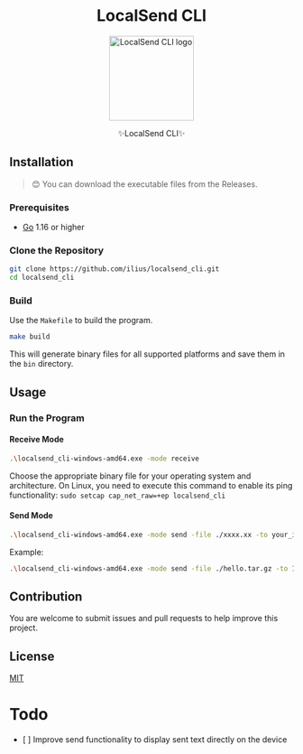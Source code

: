 <div align="center">
<h1>LocalSend CLI</h1>
  <img src="images/image.png" alt="LocalSend CLI logo" width="150" height="150">
  <p>✨LocalSend CLI✨</p>
</div>

## Installation

> 😊 You can download the executable files from the Releases.

### Prerequisites

- [Go](https://golang.org/dl/) 1.16 or higher

### Clone the Repository

```sh
git clone https://github.com/ilius/localsend_cli.git
cd localsend_cli
```

### Build

Use the `Makefile` to build the program.

```sh
make build
```

This will generate binary files for all supported platforms and save them in the `bin` directory.

## Usage

### Run the Program

#### Receive Mode

```sh
.\localsend_cli-windows-amd64.exe -mode receive
```

Choose the appropriate binary file for your operating system and architecture.
On Linux, you need to execute this command to enable its ping functionality:
`sudo setcap cap_net_raw=+ep localsend_cli`

#### Send Mode

```sh
.\localsend_cli-windows-amd64.exe -mode send -file ./xxxx.xx -to your_ip
```

Example:

```sh
.\localsend_cli-windows-amd64.exe -mode send -file ./hello.tar.gz -to 192.168.3.199
```

## Contribution

You are welcome to submit issues and pull requests to help improve this project.

## License

[MIT](LICENSE)

# Todo

- \[ \] Improve send functionality to display sent text directly on the device

